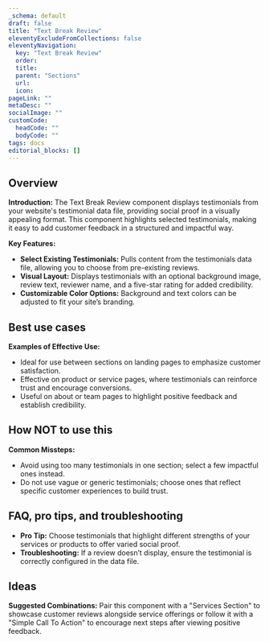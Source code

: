 ```yaml
---
_schema: default
draft: false
title: "Text Break Review"
eleventyExcludeFromCollections: false
eleventyNavigation:
  key: "Text Break Review"
  order: 
  title: 
  parent: "Sections"
  url: 
  icon: 
pageLink: ""
metaDesc: ""
socialImage: ""
customCode:
  headCode: ""
  bodyCode: ""
tags: docs
editorial_blocks: []
---
```

## Overview
**Introduction:** The Text Break Review component displays testimonials from your website's testimonial data file, providing social proof in a visually appealing format. This component highlights selected testimonials, making it easy to add customer feedback in a structured and impactful way.

**Key Features:** 
- **Select Existing Testimonials:** Pulls content from the testimonials data file, allowing you to choose from pre-existing reviews.
- **Visual Layout:** Displays testimonials with an optional background image, review text, reviewer name, and a five-star rating for added credibility.
- **Customizable Color Options:** Background and text colors can be adjusted to fit your site’s branding.

## Best use cases
**Examples of Effective Use:** 
- Ideal for use between sections on landing pages to emphasize customer satisfaction.
- Effective on product or service pages, where testimonials can reinforce trust and encourage conversions.
- Useful on about or team pages to highlight positive feedback and establish credibility.

## How **NOT** to use this
**Common Missteps:** 
- Avoid using too many testimonials in one section; select a few impactful ones instead.
- Do not use vague or generic testimonials; choose ones that reflect specific customer experiences to build trust.

## FAQ, pro tips, and troubleshooting
- **Pro Tip:** Choose testimonials that highlight different strengths of your services or products to offer varied social proof.
- **Troubleshooting:** If a review doesn’t display, ensure the testimonial is correctly configured in the data file.

## Ideas
**Suggested Combinations:** Pair this component with a "Services Section" to showcase customer reviews alongside service offerings or follow it with a "Simple Call To Action" to encourage next steps after viewing positive feedback.

